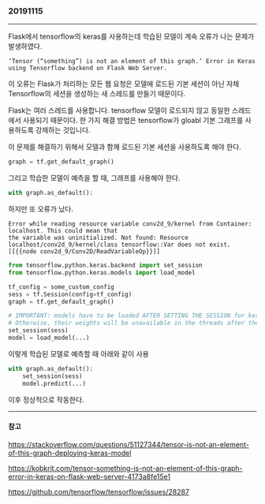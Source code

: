 ### 20191115
---

Flask에서 tensorflow의 keras를 사용하는데 학습된 모델이 계속 오류가 나는 문제가 발생하였다.

```
‘Tensor (“something”) is not an element of this graph.’ Error in Keras using Tensorflow backend on Flask Web Server.
```

이 오류는 Flask가 처리하는 모든 웹 요청은 모델에 로드된 기본 세션이 아닌
자체 Tensorflow의 세션을 생성하는 새 스레드를 만들기 때문이다.

Flask는 여러 스레드를 사용합니다. tensorflow 모델이 로드되지 않고 동일한 스레드에서 사용되기 때문이다.
한 가지 해결 방법은 tensorflow가 gloabl 기본 그래프를 사용하도록 강제하는 것입니다.

이 문제를 해결하기 위해서 모델과 함께 로드된 기본 세션을 사용하도록 해야 한다.

```python
graph = tf.get_default_graph()
```

그리고 학습한 모델이 예측을 할 때, 그래프를 사용해야 한다.

```python
with graph.as_default():
```

하지만 또 오류가 났다.

```
Error while reading resource variable conv2d_9/kernel from Container: localhost. This could mean that
the variable was uninitialized. Not found: Resource localhost/conv2d_9/kernel/class tensorflow::Var does not exist.
[[{{node conv2d_9/Conv2D/ReadVariableOp}}]]
```

```python
from tensorflow.python.keras.backend import set_session
from tensorflow.python.keras.models import load_model

tf_config = some_custom_config
sess = tf.Session(config=tf_config)
graph = tf.get_default_graph()

# IMPORTANT: models have to be loaded AFTER SETTING THE SESSION for keras! 
# Otherwise, their weights will be unavailable in the threads after the session there has been set
set_session(sess)
model = load_model(...)
```

이렇게 학습된 모델로 예측할 때 아래와 같이 사용

```python
with graph.as_default():
    set_session(sess)
    model.predict(...)
```

이후 정상적으로 작동한다.

---
#### 참고

https://stackoverflow.com/questions/51127344/tensor-is-not-an-element-of-this-graph-deploying-keras-model

https://kobkrit.com/tensor-something-is-not-an-element-of-this-graph-error-in-keras-on-flask-web-server-4173a8fe15e1

https://github.com/tensorflow/tensorflow/issues/28287





